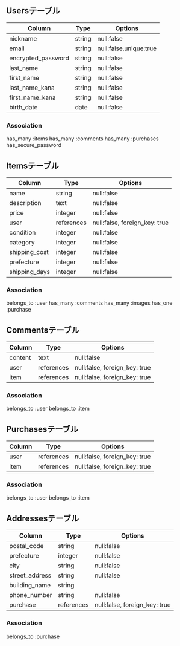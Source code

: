 ## Usersテーブル
| Column                 | Type      | Options                |
|------------------------|-----------|------------------------|
| nickname               | string    | null:false             |
| email                  | string    | null:false,unique:true |
| encrypted_password     | string    | null:false             |
| last_name              | string    | null:false             |
| first_name             | string    | null:false             |
| last_name_kana         | string    | null:false             |
| first_name_kana        | string    | null:false             |
| birth_date             | date      | null:false             |

### Association
has_many :items
has_many :comments
has_many :purchases
has_secure_password

## Itemsテーブル
| Column         | Type      | Options                       |
|----------------|-----------|-------------------------------|
| name           | string    | null:false                    |
| description    | text      | null:false                    |
| price          | integer   | null:false                    |
| user           | references| null:false, foreign_key: true |
| condition      | integer   | null:false                    |
| category       | integer   | null:false                    |
| shipping_cost  | integer   | null:false                    |
| prefecture     | integer   | null:false                    |
| shipping_days  | integer   | null:false                    |

### Association
belongs_to :user
has_many :comments
has_many :images
has_one :purchase

## Commentsテーブル
| Column         | Type       | Options                       |
|----------------|------------|-------------------------------|
| content        | text       | null:false                    |
| user           | references | null:false, foreign_key: true |
| item           | references | null:false, foreign_key: true |

### Association
belongs_to :user
belongs_to :item

## Purchasesテーブル
| Column         | Type       | Options                       |
|----------------|------------|-------------------------------|
| user           | references | null:false, foreign_key: true |
| item           | references | null:false, foreign_key: true |

### Association
belongs_to :user
belongs_to :item

## Addressesテーブル
| Column         | Type       | Options                       |
|----------------|------------|-------------------------------|
| postal_code    | string     | null:false                    |
| prefecture     | integer    | null:false                    |
| city           | string     | null:false                    |
| street_address | string     | null:false                    |
| building_name  | string     |                               |
| phone_number   | string     | null:false                    |
| purchase       | references | null:false, foreign_key: true |

### Association
belongs_to :purchase
